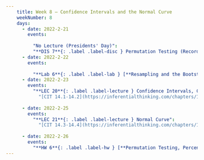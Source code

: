 ```yaml
---
    title: Week 8 – Confidence Intervals and the Normal Curve
    weekNumber: 8
    days:
      - date: 2022-2-21
        events:
          
          "No Lecture (Presidents' Day)":
          "**DIS 7**{: .label .label-disc } Permutation Testing (Recording Only)":
      - date: 2022-2-22
        events:
          
          "**Lab 6**{: .label .label-lab } [**Resampling and the Bootstrap (due 2/22)**](http://datahub.ucsd.edu/user-redirect/git-sync?repo=https://github.com/dsc-courses/dsc10-2022-wi&subPath=labs/06-resampling_and_the_bootstrap/lab.ipynb)":
      - date: 2022-2-23
        events:
          "**LEC 20**{: .label .label-lecture } Confidence Intervals, Center and Spread":
            "[CIT 14.1-14.2](https://inferentialthinking.com/chapters/14/Why_the_Mean_Matters.html)"
                
      - date: 2022-2-25
        events:
          "**LEC 21**{: .label .label-lecture } Normal Curve":
            "[CIT 14.3-14.4](https://inferentialthinking.com/chapters/14/3/SD_and_the_Normal_Curve.html)"
      
      - date: 2022-2-26
        events:
          "**HW 6**{: .label .label-hw } [**Permutation Testing, Percentiles, and Bootstrapping (due 2/26)**](http://datahub.ucsd.edu/user-redirect/git-sync?repo=https://github.com/dsc-courses/dsc10-2022-wi&subPath=homeworks/06-bootstrap/homework.ipynb)":
---
```


